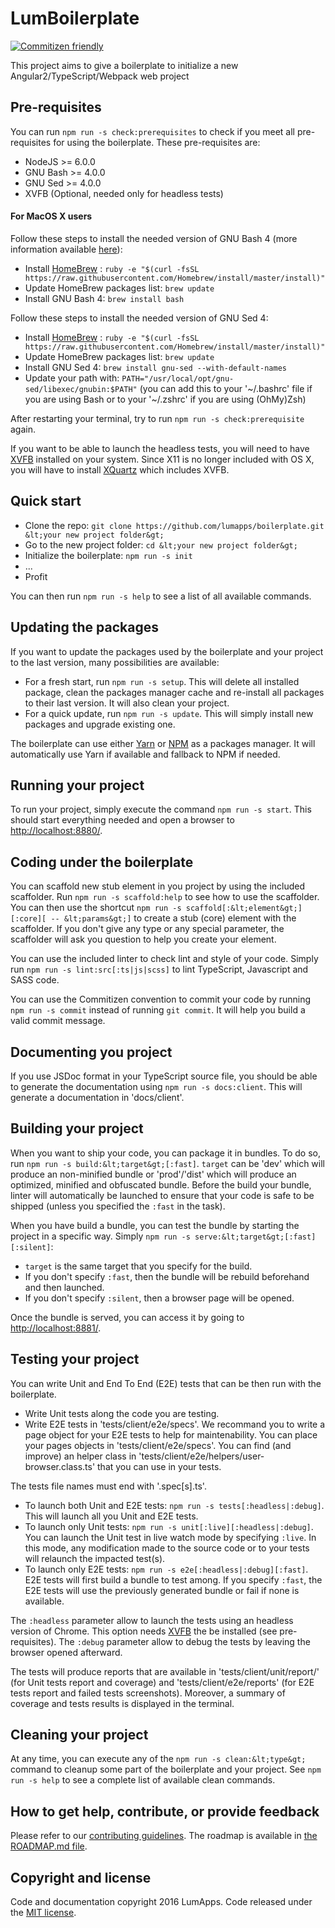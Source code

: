 # LumBoilerplate

[![Commitizen friendly](https://img.shields.io/badge/commitizen-friendly-brightgreen.svg?style=flat-square)](http://commitizen.github.io/cz-cli/)

This project aims to give a boilerplate to initialize a new Angular2/TypeScript/Webpack web project

## Pre-requisites

You can run `npm run -s check:prerequisites` to check if you meet all pre-requisites for using the boilerplate.
These pre-requisites are:

- NodeJS >= 6.0.0
- GNU Bash >= 4.0.0
- GNU Sed >= 4.0.0
- XVFB (Optional, needed only for headless tests)

#### For MacOS X users

Follow these steps to install the needed version of GNU Bash 4 (more information available [here](http://clubmate.fi/upgrade-to-bash-4-in-mac-os-x/)):

- Install [HomeBrew](http://brew.sh/) : `ruby -e "$(curl -fsSL https://raw.githubusercontent.com/Homebrew/install/master/install)"`
- Update HomeBrew packages list: `brew update`
- Install GNU Bash 4: `brew install bash`

Follow these steps to install the needed version of GNU Sed 4:

- Install [HomeBrew](http://brew.sh/) : `ruby -e "$(curl -fsSL https://raw.githubusercontent.com/Homebrew/install/master/install)"`
- Update HomeBrew packages list: `brew update`
- Install GNU Sed 4: `brew install gnu-sed --with-default-names`
- Update your path with: `PATH="/usr/local/opt/gnu-sed/libexec/gnubin:$PATH"` (you can add this to your '~/.bashrc' file if you are using Bash or to your '~/.zshrc' if you are using (OhMy)Zsh)

After restarting your terminal, try to run `npm run -s check:prerequisite` again.

If you want to be able to launch the headless tests, you will need to have [XVFB](https://en.wikipedia.org/wiki/Xvfb) installed on your system. Since X11 is no longer included with OS X, you will have to install [XQuartz](https://www.xquartz.org/) which includes XVFB.

## Quick start

- Clone the repo: `git clone https://github.com/lumapps/boilerplate.git &lt;your new project folder&gt;`
- Go to the new project folder: `cd &lt;your new project folder&gt;`
- Initialize the boilerplate: `npm run -s init`
- ...
- Profit

You can then run `npm run -s help` to see a list of all available commands.

## Updating the packages

If you want to update the packages used by the boilerplate and your project to the last version, many possibilities are available:

- For a fresh start, run `npm run -s setup`.
This will delete all installed package, clean the packages manager cache and re-install all packages to their last version.
It will also clean your project.
- For a quick update, run `npm run -s update`.
This will simply install new packages and upgrade existing one.

The boilerplate can use either [Yarn](https://yarnpkg.com/) or [NPM](https://www.npmjs.com/) as a packages manager. It will automatically use Yarn if available and fallback to NPM if needed.

## Running your project

To run your project, simply execute the command `npm run -s start`.
This should start everything needed and open a browser to [http://localhost:8880/](http://localhost:8880/).

## Coding under the boilerplate

You can scaffold new stub element in you project by using the included scaffolder. Run `npm run -s scaffold:help` to see how to use the scaffolder.
You can then use the shortcut `npm run -s scaffold[:&lt;element&gt;][:core][ -- &lt;params&gt;]` to create a stub (core) element with the scaffolder. If you don't give any type or any special parameter, the scaffolder will ask you question to help you create your element.

You can use the included linter to check lint and style of your code. Simply run `npm run -s lint:src[:ts|js|scss]` to lint TypeScript, Javascript and SASS code.

You can use the Commitizen convention to commit your code by running `npm run -s commit` instead of running `git commit`. It will help you build a valid commit message.

## Documenting you project

If you use JSDoc format in your TypeScript source file, you should be able to generate the documentation using `npm run -s docs:client`. This will generate a documentation in 'docs/client'.

## Building your project

When you want to ship your code, you can package it in bundles. To do so, run `npm run -s build:&lt;target&gt;[:fast]`.
`target` can be 'dev' which will produce an non-minified bundle or 'prod'/'dist' which will produce an optimized, minified and obfuscated bundle.
Before the build your bundle, linter will automatically be launched to ensure that your code is safe to be shipped (unless you specified the `:fast` in the task).

When you have build a bundle, you can test the bundle by starting the project in a specific way. Simply `npm run -s serve:&lt;target&gt;[:fast][:silent]`:

- `target` is the same target that you specify for the build.
- If you don't specify `:fast`, then the bundle will be rebuild beforehand and then launched.
- If you don't specify `:silent`, then a browser page will be opened.

Once the bundle is served, you can access it by going to [http://localhost:8881/](http://localhost:8881/).

## Testing your project

You can write Unit and End To End (E2E) tests that can be then run with the boilerplate.

- Write Unit tests along the code you are testing.
- Write E2E tests in 'tests/client/e2e/specs'.
We recommand you to write a page object for your E2E tests to help for maintenability. You can place your pages objects in 'tests/client/e2e/specs'.
You can find (and improve) an helper class in 'tests/client/e2e/helpers/user-browser.class.ts' that you can use in your tests.

The tests file names must end with '.spec[s].ts'.


- To launch both Unit and E2E tests: `npm run -s tests[:headless|:debug]`. This will launch all you Unit and E2E tests.
- To launch only Unit tests: `npm run -s unit[:live][:headless|:debug]`.
You can launch the Unit test in live watch mode by specifying `:live`. In this mode, any modification made to the source code or to your tests will relaunch the impacted test(s).
- To launch only E2E tests: `npm run -s e2e[:headless|:debug][:fast]`.
E2E tests will first build a bundle to test among. If you specify `:fast`, the E2E tests will use the previously generated bundle or fail if none is available.

The `:headless` parameter allow to launch the tests using an headless version of Chrome. This option needs [XVFB](https://en.wikipedia.org/wiki/Xvfb) the be installed (see pre-requisites).
The `:debug` parameter allow to debug the tests by leaving the browser opened afterward.

The tests will produce reports that are available in 'tests/client/unit/report/' (for Unit tests report and coverage) and 'tests/client/e2e/reports' (for E2E tests report and failed tests screenshots).
Moreover, a summary of coverage and tests results is displayed in the terminal.

## Cleaning your project

At any time, you can execute any of the `npm run -s clean:&lt;type&gt;` command to cleanup some part of the boilerplate and your project.
See `npm run -s help` to see a complete list of available clean commands.

## How to get help, contribute, or provide feedback

Please refer to our [contributing guidelines](CONTRIBUTING.md).
The roadmap is available in [the ROADMAP.md file](ROADMAP.md).

## Copyright and license

Code and documentation copyright 2016 LumApps. Code released under the [MIT license](LICENSE.md).
